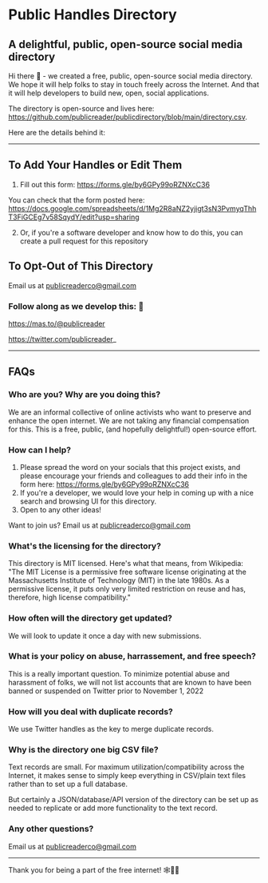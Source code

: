 # Public Handles Directory
A delightful, public, open-source social media directory
---
Hi there 👋 - we created a free, public, open-source social media directory. We hope it will help folks to stay in touch freely across the Internet. And that it will help developers to build new, open, social applications.

The directory is open-source and lives here: https://github.com/publicreader/publicdirectory/blob/main/directory.csv.

Here are the details behind it:


---
## To Add Your Handles or Edit Them

1) Fill out this form: https://forms.gle/by6GPy99oRZNXcC36

You can check that the form posted here: https://docs.google.com/spreadsheets/d/1Mg2R8aNZ2yjigt3sN3PvmyqThhT3FiGCEg7v58SqydY/edit?usp=sharing

2) Or, if you're a software developer and know how to do this, you can create a pull request for this repository


## To Opt-Out of This Directory

Email us at publicreaderco@gmail.com


### Follow along as we develop this: 🙂

https://mas.to/@publicreader

https://twitter.com/publicreader_

---
## FAQs

### Who are you? Why are you doing this?

We are an informal collective of online activists who want to preserve and enhance the open internet. We are not taking any financial compensation for this. This is a free, public, (and hopefully delightful!) open-source effort.

### How can I help?

1) Please spread the word on your socials that this project exists, and please encourage your friends and colleagues to add their info in the form here: https://forms.gle/by6GPy99oRZNXcC36
2) If you're a developer, we would love your help in coming up with a nice search and browsing UI for this directory.
3) Open to any other ideas!

Want to join us? Email us at publicreaderco@gmail.com

### What's the licensing for the directory?

This directory is MIT licensed. Here's what that means, from Wikipedia: "The MIT License is a permissive free software license originating at the Massachusetts Institute of Technology (MIT) in the late 1980s. As a permissive license, it puts only very limited restriction on reuse and has, therefore, high license compatibility."

### How often will the directory get updated?

We will look to update it once a day with new submissions. 

### What is your policy on abuse, harrassement, and free speech?

This is a really important question. To minimize potential abuse and harassment of folks, we will not list accounts that are known to have been banned or suspended on Twitter prior to November 1, 2022

### How will you deal with duplicate records?

We use Twitter handles as the key to merge duplicate records.

### Why is the directory one big CSV file?

Text records are small. For maximum utilization/compatibility across the Internet, it makes sense to simply keep everything in CSV/plain text files rather than to set up a full database. 

But certainly a JSON/database/API version of the directory can be set up as needed to replicate or add more functionality to the text record.

### Any other questions?

Email us at publicreaderco@gmail.com

---
Thank you for being a part of the free internet! 🕸💪🙂
